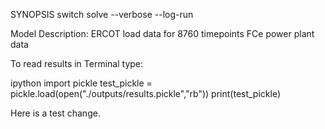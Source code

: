 
SYNOPSIS
	switch solve --verbose --log-run


Model Description:
ERCOT load data for 8760 timepoints
FCe power plant data


To read results in Terminal type:

ipython
import pickle
test_pickle = pickle.load(open("./outputs/results.pickle","rb"))
print(test_pickle)



Here is a test change.
